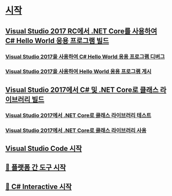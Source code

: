 # [시작](index.md)
## [Visual Studio 2017 RC에서 .NET Core를 사용하여 C# Hello World 응용 프로그램 빌드](with-visual-studio.md)
### [Visual Studio 2017을 사용하여 C# Hello World 응용 프로그램 디버그](debugging-with-visual-studio-2017.md)
### [Visual Studio 2017을 사용하여 Hello World 응용 프로그램 게시](publishing-with-visual-studio-2017.md)
## [Visual Studio 2017에서 C# 및 .NET Core로 클래스 라이브러리 빌드](library-with-visual-studio-2017.md)
### [Visual Studio 2017에서 .NET Core로 클래스 라이브러리 테스트](testing-library-with-visual-studio.md)
### [Visual Studio 2017에서 .NET Core로 클래스 라이브러리 사용](consuming-library-with-visual-studio-2017.md)
## [ Visual Studio Code 시작](with-visual-studio-code.md)
## [🔧 플랫폼 간 도구 시작](with-cross-platform-tools.md)
## [🔧 C# Interactive 시작](with-csharp-interactive.md)
